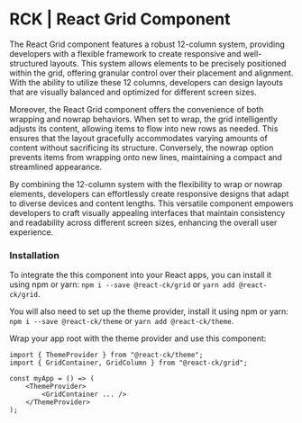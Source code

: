 # RCK | React Grid Component

The React Grid component features a robust 12-column system, providing developers with a flexible framework to create responsive and well-structured layouts. This system allows elements to be precisely positioned within the grid, offering granular control over their placement and alignment. With the ability to utilize these 12 columns, developers can design layouts that are visually balanced and optimized for different screen sizes.

Moreover, the React Grid component offers the convenience of both wrapping and nowrap behaviors. When set to wrap, the grid intelligently adjusts its content, allowing items to flow into new rows as needed. This ensures that the layout gracefully accommodates varying amounts of content without sacrificing its structure. Conversely, the nowrap option prevents items from wrapping onto new lines, maintaining a compact and streamlined appearance.

By combining the 12-column system with the flexibility to wrap or nowrap elements, developers can effortlessly create responsive designs that adapt to diverse devices and content lengths. This versatile component empowers developers to craft visually appealing interfaces that maintain consistency and readability across different screen sizes, enhancing the overall user experience.

### Installation 

To integrate the this component into your React apps, you can install it using npm or yarn: `npm i --save @react-ck/grid` or `yarn add @react-ck/grid`.

You will also need to set up the theme provider, install it using npm or yarn: `npm i --save @react-ck/theme` or `yarn add @react-ck/theme`.

Wrap your app root with the theme provider and use this component:

```tsx
import { ThemeProvider } from "@react-ck/theme";
import { GridContainer, GridColumn } from "@react-ck/grid";

const myApp = () => (
    <ThemeProvider>
        <GridContainer ... />
    </ThemeProvider>
);
```
